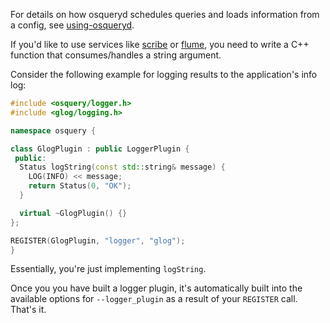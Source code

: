 For details on how osqueryd schedules queries and loads information from a config, see [using-osqueryd](../introduction/using-osqueryd).

If you'd like to use services like [scribe](https://github.com/facebookarchive/scribe) or [flume](http://flume.apache.org/), you need to write a C++ function that consumes/handles a string argument.

Consider the following example for logging results to the application's info log:

```cpp
#include <osquery/logger.h>
#include <glog/logging.h>

namespace osquery {

class GlogPlugin : public LoggerPlugin {
 public:
  Status logString(const std::string& message) {
    LOG(INFO) << message;
    return Status(0, "OK");
  }

  virtual ~GlogPlugin() {}
};

REGISTER(GlogPlugin, "logger", "glog");
}
```

Essentially, you're just implementing `logString`.

Once you you have built a logger plugin, it's automatically built into the available options for `--logger_plugin` as a result of your `REGISTER` call. That's it.